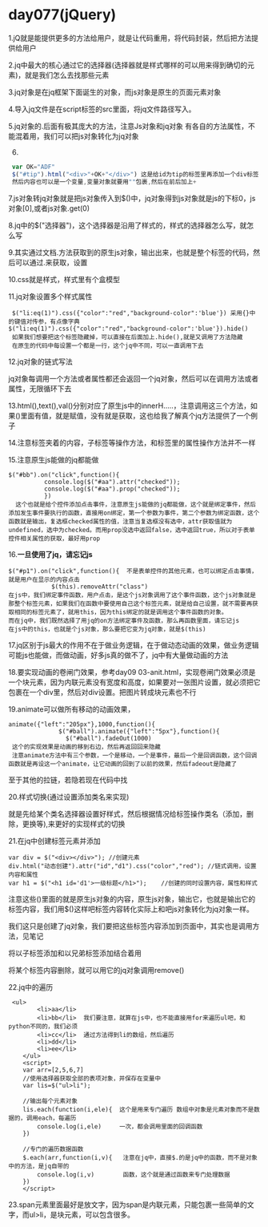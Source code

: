 # day077(jQuery)

1.jQ就是能提供更多的方法给用户，就是让代码重用，将代码封装，然后把方法提供给用户

2.jq中最大的核心通过它的选择器(选择器就是样式哪样的可以用来得到确切的元素)，就是我们怎么去找那些元素

3.jq对象是在jq框架下面诞生的对象，而js对象是原生的页面元素对象

4.导入jq文件是在script标签的src里面，将jq文件路径写入。

5.jq对象的.后面有极其庞大的方法，注意Js对象和jq对象 有各自的方法属性，不能混着用，我们可以把js对象转化为jq对象

6.

```js
 var OK="ADF"
 $("#tip").html("<div>"+OK+"</div>") 这是给id为tip的标签里再添加一个div标签
 然后内容也可以是一个变量,变量对象就要用""包裹,然后在前后加上+
```

7.js对象转jq对象就是把js对象传入到$()中，jq对象得到js对象就是js的下标0，js对象[0],或者js对象.get(0)

8.jq中的$("选择器")，这个选择器是沿用了样式的，样式的选择器怎么写，就怎么写

9.其实通过文档.方法获取到的原生js对象，输出出来，也就是整个标签的代码，然后可以通过.来获取，设置

10.css就是样式，样式里有个盒模型

11.jq对象设置多个样式属性

```
 $("li:eq(1)").css({"color":"red","background-color":'blue'}) 采用{}中的键值对传参，有点像字典
$("li:eq(1)").css({"color":"red","background-color":'blue'}).hide()
 如果我们想要把这个标签隐藏掉，可以直接在后面加上.hide(),就是又调用了方法隐藏
 在原生的代码中每设置一个都是一行，这个jq中不同，可以一直调用下去
```

12.jq对象的链式写法

jq对象每调用一个方法或者属性都还会返回一个jq对象，然后可以在调用方法或者属性，无限循环下去

13.html(),text(),val()分别对应了原生js中的innerH.....，注意调用这三个方法，如果()里面有值，就是赋值，没有就是获取，这也给我了解真个jq方法提供了一个例子

14.注意标签夹着的内容，子标签等操作方法，和标签里的属性操作方法并不一样

15.注意原生js能做的jq都能做

```
$("#bb").on("click",function(){
          console.log($("#aa").attr("checked")); 
          console.log($("#aa").prop("checked")); 
          })
  这个也就是给个控件添加点击事件，注意原生js能做的jq都能做，这个就是绑定事件，然后添加发生事件要执行的函数，直接用on绑定，第一个参数为事件，第二个参数为绑定函数，这个函数就是输出，复选框checked属性的值，注意当复选框没有选中，attr获取值就为undefined，选中为checked。而用prop没选中返回false，选中返回true，所以对于表单控件相关属性的获取，最好用prop
```

16.**一旦使用了jq，请忘记js**

```
$("#p1").on("click",function(){  不是表单控件的其他元素，也可以绑定点击事情，就是用户在显示的内容点击
            $(this).removeAttr("class")
在js中，我们绑定事件函数，用户点击，是这个js对象调用了这个事件函数，这个js对象就是那整个标签元素，如果我们在函数中要使用自己这个标签元素，就是给自己设置，就不需要再获取相同的标签元素了，就用this，因为this绑定的就是调用这个事件函数的对象。
而在jq中，我们既然选择了用jq的on方法绑定事件及函数，那么再函数里面，请忘记js
在js中的this，也就是个js对象，那么要把它变为jq对象，就是$(this)
```

17.jq区别于js最大的作用不在于做业务逻辑，在于做动态动画的效果，做业务逻辑可能js也能做，而做动画，好多js真的做不了，jq中有大量做动画的方法

18.要实现动画的卷闸门效果，参考day09 03-anit.html，实现卷闸门效果必须是一个块元素，因为内联元素没有宽度和高度，如果要对一张图片设置，就必须把它包裹在一个div里，然后对div设置。把图片转成块元素也不行

19.animate可以做所有移动的动画效果，

```
animate({"left":"205px"},1000,function(){
              $("#ball").animate({"left":"5px"},function(){
                $("#ball").fadeOut(1000)
 这个的实现效果是动画的移到右边，然后再返回回来隐藏
 注意animate方法中有三个参数，一个是移动，一个是事件，最后一个是回调函数，这个回调函数就是再设这一个animate，让它动画的回到了以前的效果，然后fadeout是隐藏了
```

至于其他的拉链，若隐若现在代码中找

20.样式切换(通过设置添加类名来实现)

就是先给某个类名选择器设置好样式，然后根据情况给标签操作类名（添加，删除，更换等),来更好的实现样式的切换

21.在jq中创建标签元素并添加

```
var div = $("<div></div>");	//创建元素
div.html("动态创建").attr("id","d1").css("color","red"); //链式调用，设置内容和属性
var h1 = $("<h1 id='d1'>一级标题</h1>");	//创建的同时设置内容，属性和样式
```

注意这些()里面的就是原生js对象的内容，原生js对象，输出它，也就是输出它的标签内容，我们用$()这样吧标签内容转化实际上和吧js对象转化为jq对象一样。

我们这只是创建了jq对象，我们要把这些标签内容添加到页面中，其实也是调用方法，见笔记

将以子标签添加和以兄弟标签添加结合着用

将某个标签内容删除，就可以用它的jq对象调用remove()

22.jq中的遍历

```
 <ul>
        <li>aa</li>
        <li>bb</li>  我们要注意，就算在js中，也不能直接用for来遍历ul吧，和python不同的，我们必须
        <li>cc</li>  通过方法得到li的数组，然后遍历
        <li>dd</li>
        <li>ee</li>
    </ul>
    <script>
    var arr=[2,5,6,7]
    //使用选择器获取全部的表项对象，并保存在变量中
    var lis=$("ul>li");
    
    //输出每个元素对象
    lis.each(function(i,ele){  这个是用来专门遍历 数组中对象是元素对象而不是数据的，调用each，每遍历
        console.log(i,ele)     一次，都会调用里面的回调函数
    })

    //专门的遍历数据函数
    $.each(arr,function(i,v){   注意在jq中，直接$.的是jq中的函数，而不是对象中的方法，是jq自带的
        console.log(i,v)        函数，这个就是通过函数来专门处理数据
    })
    </script>
```

23.span元素里面最好是放文字，因为span是内联元素，只能包裹一些简单的文字，而ul>li，是块元素，可以包含很多。